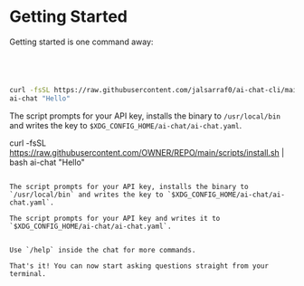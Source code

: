 # Getting Started

Getting started is one command away:

```bash




curl -fsSL https://raw.githubusercontent.com/jalsarraf0/ai-chat-cli/main/scripts/install.sh | bash
ai-chat "Hello"
```
The script prompts for your API key, installs the binary to `/usr/local/bin` and writes the key to `$XDG_CONFIG_HOME/ai-chat/ai-chat.yaml`.



curl -fsSL https://raw.githubusercontent.com/OWNER/REPO/main/scripts/install.sh | bash
ai-chat "Hello"
```

The script prompts for your API key, installs the binary to `/usr/local/bin` and writes the key to `$XDG_CONFIG_HOME/ai-chat/ai-chat.yaml`.

The script prompts for your API key and writes it to `$XDG_CONFIG_HOME/ai-chat/ai-chat.yaml`.


Use `/help` inside the chat for more commands.

That's it! You can now start asking questions straight from your terminal.

